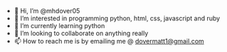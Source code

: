 - 👋 Hi, I’m @mhdover05
- 👀 I’m interested in programming python, html, css, javascript and ruby
- 🌱 I’m currently learning python
- 💞️ I’m looking to collaborate on anything really
- 📫 How to reach me is by emailing me @ dovermatt1@gmail.com

<!---
mhdover05/mhdover05 is a ✨ special ✨ repository because its `README.md` (this file) appears on your GitHub profile.
You can click the Preview link to take a look at your changes.
--->
